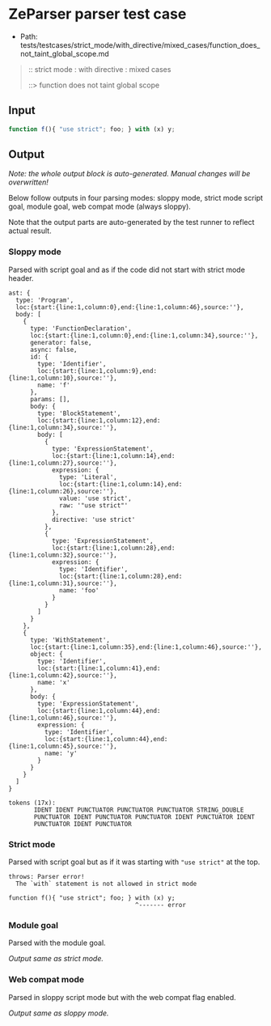 # ZeParser parser test case

- Path: tests/testcases/strict_mode/with_directive/mixed_cases/function_does_not_taint_global_scope.md

> :: strict mode : with directive : mixed cases
>
> ::> function does not taint global scope

## Input

`````js
function f(){ "use strict"; foo; } with (x) y;
`````

## Output

_Note: the whole output block is auto-generated. Manual changes will be overwritten!_

Below follow outputs in four parsing modes: sloppy mode, strict mode script goal, module goal, web compat mode (always sloppy).

Note that the output parts are auto-generated by the test runner to reflect actual result.

### Sloppy mode

Parsed with script goal and as if the code did not start with strict mode header.

`````
ast: {
  type: 'Program',
  loc:{start:{line:1,column:0},end:{line:1,column:46},source:''},
  body: [
    {
      type: 'FunctionDeclaration',
      loc:{start:{line:1,column:0},end:{line:1,column:34},source:''},
      generator: false,
      async: false,
      id: {
        type: 'Identifier',
        loc:{start:{line:1,column:9},end:{line:1,column:10},source:''},
        name: 'f'
      },
      params: [],
      body: {
        type: 'BlockStatement',
        loc:{start:{line:1,column:12},end:{line:1,column:34},source:''},
        body: [
          {
            type: 'ExpressionStatement',
            loc:{start:{line:1,column:14},end:{line:1,column:27},source:''},
            expression: {
              type: 'Literal',
              loc:{start:{line:1,column:14},end:{line:1,column:26},source:''},
              value: 'use strict',
              raw: '"use strict"'
            },
            directive: 'use strict'
          },
          {
            type: 'ExpressionStatement',
            loc:{start:{line:1,column:28},end:{line:1,column:32},source:''},
            expression: {
              type: 'Identifier',
              loc:{start:{line:1,column:28},end:{line:1,column:31},source:''},
              name: 'foo'
            }
          }
        ]
      }
    },
    {
      type: 'WithStatement',
      loc:{start:{line:1,column:35},end:{line:1,column:46},source:''},
      object: {
        type: 'Identifier',
        loc:{start:{line:1,column:41},end:{line:1,column:42},source:''},
        name: 'x'
      },
      body: {
        type: 'ExpressionStatement',
        loc:{start:{line:1,column:44},end:{line:1,column:46},source:''},
        expression: {
          type: 'Identifier',
          loc:{start:{line:1,column:44},end:{line:1,column:45},source:''},
          name: 'y'
        }
      }
    }
  ]
}

tokens (17x):
       IDENT IDENT PUNCTUATOR PUNCTUATOR PUNCTUATOR STRING_DOUBLE
       PUNCTUATOR IDENT PUNCTUATOR PUNCTUATOR IDENT PUNCTUATOR IDENT
       PUNCTUATOR IDENT PUNCTUATOR
`````

### Strict mode

Parsed with script goal but as if it was starting with `"use strict"` at the top.

`````
throws: Parser error!
  The `with` statement is not allowed in strict mode

function f(){ "use strict"; foo; } with (x) y;
                                   ^------- error
`````


### Module goal

Parsed with the module goal.

_Output same as strict mode._

### Web compat mode

Parsed in sloppy script mode but with the web compat flag enabled.

_Output same as sloppy mode._
